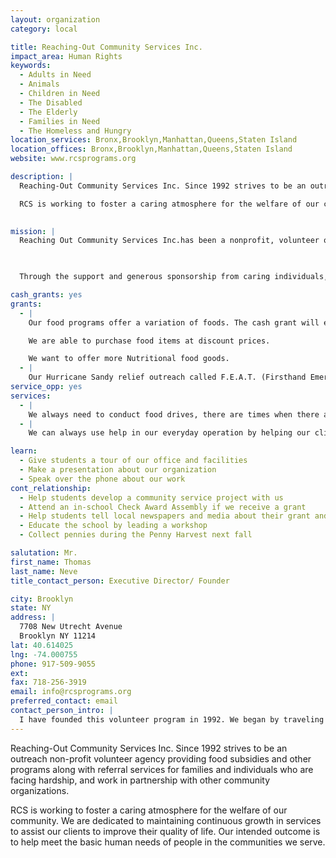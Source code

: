 ```yaml
---
layout: organization
category: local

title: Reaching-Out Community Services Inc.
impact_area: Human Rights
keywords: 
  - Adults in Need
  - Animals
  - Children in Need
  - The Disabled
  - The Elderly
  - Families in Need
  - The Homeless and Hungry
location_services: Bronx,Brooklyn,Manhattan,Queens,Staten Island
location_offices: Bronx,Brooklyn,Manhattan,Queens,Staten Island
website: www.rcsprograms.org

description: |
  Reaching-Out Community Services Inc. Since 1992 strives to be an outreach  non-profit volunteer agency providing food subsidies and other programs along with referral services for families and individuals who are facing hardship, and work in partnership with other community organizations. 

  RCS is working to foster a caring atmosphere for the welfare of our community. We are dedicated to maintaining continuous growth in services to assist our clients to improve their quality of life. Our intended outcome is to help meet the basic human needs of people in the communities we serve.

  
mission: |
  Reaching Out Community Services Inc.has been a nonprofit, volunteer organization dedicated to the distribution of food and other basic items to needy families and individuals in the Brooklyn area since 1992 .

  

  Through the support and generous sponsorship from caring individuals, we are able to provide vital services to the less fortunate people in the borough of Brooklyn.

cash_grants: yes
grants: 
  - |
    Our food programs offer a variation of foods. The cash grant will enable us to purchase food items we are not able to get from our food bank. Such as baby food, dietic foods, no salt foods, fresh fruit & vegatables.

    We are able to purchase food items at discount prices.

    We want to offer more Nutritional food goods.
  - |
    Our Hurricane Sandy relief outreach called F.E.A.T. (Firsthand Emergency Action Team)  had distrubute food and supplies through out the three months to various sites in Coney Island, Red Hook, Brighton Beach, Staten Island and Rockaway. RCS conducted a 12 hour 7 day operation for 8 weeks. We are ready to help again whenever the need is required. We had provided over 700,000 in supplies for the victims.
service_opp: yes
services: 
  - |
    We always need to conduct food drives, there are times when there are more needy people than food.  Students can always help when we are doing a special event or just help out in the food program, by assisting the people that come for food, stocking sheelves, help with mailing etc.
  - |
    We can always use help in our everyday operation by helping our clients choosing food items, helping the pantry supervisor with deliveries and stocking of food items. Help is needed in our fresh produce and fruit section.

learn: 
  - Give students a tour of our office and facilities
  - Make a presentation about our organization
  - Speak over the phone about our work
cont_relationship: 
  - Help students develop a community service project with us
  - Attend an in-school Check Award Assembly if we receive a grant
  - Help students tell local newspapers and media about their grant and/or project with us
  - Educate the school by leading a workshop
  - Collect pennies during the Penny Harvest next fall

salutation: Mr.
first_name: Thomas
last_name: Neve
title_contact_person: Executive Director/ Founder

city: Brooklyn
state: NY
address: |
  7708 New Utrecht Avenue  
  Brooklyn NY 11214
lat: 40.614025
lng: -74.000755
phone: 917-509-9055
ext: 
fax: 718-256-3919
email: info@rcsprograms.org
preferred_contact: email
contact_person_intro: |
  I have founded this volunteer program in 1992. We began by traveling around the Brooklyn & New York area feeding & clothing the Homeless with our out-reach van. When then opened our food pantry the year after to help the needy . Our staff inculding myself are all volunteers.  We started, I believe, the first super market style food pantry in brooklyn 10 years ago. Instead of just handing a bag of food item, our recipents are able to shop for food items that's best for their need and health.  We help to offer a better quality of life to those who are less fortunate.   We are soon opening another location to help more families in need.
---
```

Reaching-Out Community Services Inc. Since 1992 strives to be an outreach  non-profit volunteer agency providing food subsidies and other programs along with referral services for families and individuals who are facing hardship, and work in partnership with other community organizations. 

RCS is working to foster a caring atmosphere for the welfare of our community. We are dedicated to maintaining continuous growth in services to assist our clients to improve their quality of life. Our intended outcome is to help meet the basic human needs of people in the communities we serve.

